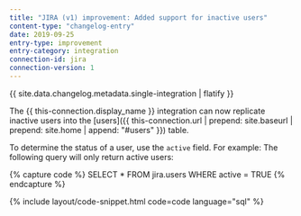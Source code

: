 ```yaml
---
title: "JIRA (v1) improvement: Added support for inactive users"
content-type: "changelog-entry"
date: 2019-09-25
entry-type: improvement
entry-category: integration
connection-id: jira
connection-version: 1 
---
```

{{ site.data.changelog.metadata.single-integration | flatify }}

The {{ this-connection.display_name }} integration can now replicate inactive users into the [users]({{ this-connection.url | prepend: site.baseurl | prepend: site.home | append: "#users" }}) table.

To determine the status of a user, use the `active` field. For example: The following query will only return active users:

{% capture code %}
SELECT *
  FROM jira.users
 WHERE active = TRUE
{% endcapture %}

{% include layout/code-snippet.html code=code language="sql" %}